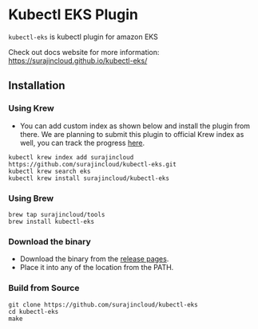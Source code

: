 # Kubectl EKS Plugin

`kubectl-eks` is kubectl plugin for amazon EKS

Check out docs website for more information: https://surajincloud.github.io/kubectl-eks/

## Installation

### Using Krew

* You can add custom index as shown below and install the plugin from there. We are planning to submit this plugin to official Krew index as well, you can track the progress [here](https://github.com/surajincloud/kubectl-eks/issues/3).

```
kubectl krew index add surajincloud https://github.com/surajincloud/kubectl-eks.git
kubectl krew search eks
kubectl krew install surajincloud/kubectl-eks
```

### Using Brew

```
brew tap surajincloud/tools
brew install kubectl-eks
```

### Download the binary

* Download the binary from the [release pages](https://github.com/surajincloud/kubectl-eks/releases).
* Place it into any of the location from the PATH.

### Build from Source

```
git clone https://github.com/surajincloud/kubectl-eks
cd kubectl-eks
make
```
